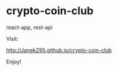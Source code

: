 # crypto-coin-club

react-app, rest-api

Visit:

http://JanekZ95.github.io/crypto-coin-club

Enjoy!
